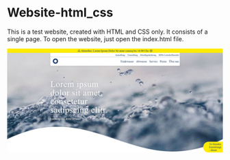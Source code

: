 # Website-html_css
This is a test website, created with HTML and CSS only. It consists of a single page. To open the website, just open the index.html file.

![Index](./screenshots/index.jpg)
